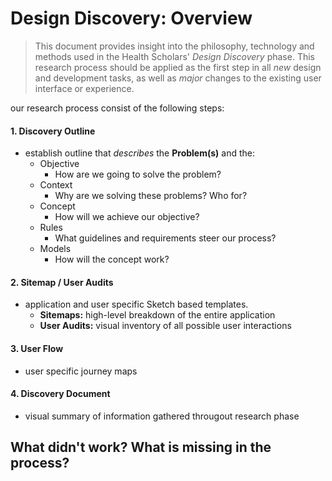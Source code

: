<!-- ![Data illustration by Katerina Limpitsouni via unDraw](http://s3-us-west-2.amazonaws.com/s.cdpn.io/97621/undraw_customer_survey.png) -->

# Design Discovery: Overview

> This document provides insight into the philosophy, technology and methods used in the Health Scholars' _Design Discovery_ phase. This research process should be applied as the first step in all _new_ design and development tasks, as well as _major_ changes to the existing user interface or experience.

our research process consist of the following steps:

#### 1. Discovery Outline
  - establish outline that _describes_ the **Problem(s)** and the:
    <!-- - Problem
      - What are trying to solve? -->
    - Objective
      - How are we going to solve the problem?
    - Context
      - Why are we solving these problems? Who for?
    - Concept
      - How will we achieve our objective?
    - Rules
      - What guidelines and requirements steer our process?
    - Models
      - How will the concept work?

#### 2. Sitemap / User Audits
  - application and user specific Sketch based templates.
    - **Sitemaps:** high-level breakdown of the entire application
    - **User Audits:** visual inventory of all possible user interactions


#### 3. User Flow
  - user specific journey maps


#### 4. Discovery Document
  - visual summary of information gathered througout research phase



## What didn't work? What is missing in the process?
